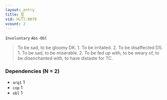 ```yaml
---
layout: entry
title: སྐྱོ་
vid: Hill:0078
vcount: 2
---
```

`Involuntary` `Abs-Obl`
> To be sad, to be gloomy DK\.
 1\.
 To be irritated\.
 2\.
 To be disaffected DS\.
 1\.
 To be sad, to be miserable\.
 2\.
 To be fed up with, to be weary of, to be disenchanted with, to have distaste for TC\.

### Dependencies (N = 2)
* `arg1` 1
* `cop` 1
* `obl` 1



